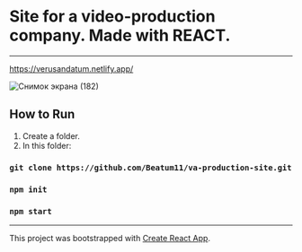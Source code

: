 # Site for a video-production company. Made with REACT.
______
https://verusandatum.netlify.app/

![Снимок экрана (182)](https://user-images.githubusercontent.com/106334144/208950505-e934ddc5-55b5-419f-b845-2c5fb726a678.png)


## How to Run

1. Create a folder.
2. In this folder:
### `git clone https://github.com/Beatum11/va-production-site.git`
### `npm init`
### `npm start`
__________

This project was bootstrapped with [Create React App](https://github.com/facebook/create-react-app).
